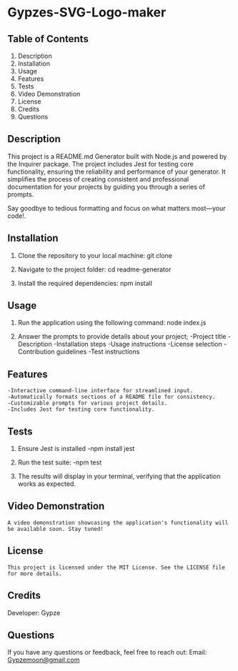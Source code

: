 # Gypzes-SVG-Logo-maker

## Table of Contents

1. Description
2. Installation
3. Usage
4. Features
5. Tests
6. Video Demonstration
7. License
8. Credits
9. Questions

## Description

This project is a README.md Generator built with Node.js and powered by the Inquirer package. The project includes Jest for testing core functionality, ensuring the reliability and performance of your generator. It simplifies the process of creating consistent and professional documentation for your projects by guiding you through a series of prompts.

Say goodbye to tedious formatting and focus on what matters most—your code!.

## Installation
1. Clone the repository to your local machine:
    git clone <repository-url>

2. Navigate to the project folder:
    cd readme-generator

3. Install the required dependencies:
    npm install


## Usage
1. Run the application using the following command:
    node index.js

2. Answer the prompts to provide details about your project;
    -Project title
    -Description
    -Installation steps
    -Usage instructions
    -License selection
    -Contribution guidelines
    -Test instructions

## Features
    -Interactive command-line interface for streamlined input.
    -Automatically formats sections of a README file for consistency.
    -Customizable prompts for various project details.
    -Includes Jest for testing core functionality.


## Tests
1. Ensure Jest is installed
    -npm install jest

2. Run the test suite:
    -npm test

3. The results will display in your terminal, verifying that the application works as expected.

## Video Demonstration
    
    A video demonstration showcasing the application's functionality will be available soon. Stay tuned!

## License
    
    This project is licensed under the MIT License. See the LICENSE file for more details.

## Credits
Developer: Gypze



## Questions

If you have any questions or feedback, feel free to reach out: 
    Email: Gypzemoon@gmail.com

